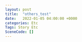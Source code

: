 ```yaml
---
layout: post
title:  "others_test"
date:   2022-01-05 04:00:00 +0000
categories: Etc
Tags: Story Etc
SceneCode: []
---
```

